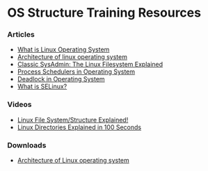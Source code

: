 # OS Structure Training Resources

### Articles
- <a href="https://www.geeksforgeeks.org/introduction-to-linux-operating-system/" target="_blank">What is Linux Operating System</a> 
- <a href="https://www.geeksforgeeks.org/architecture-of-linux-operating-system/" target="_blank">Architecture of linux operating system</a> 
- <a href="https://www.linuxfoundation.org/blog/blog/classic-sysadmin-the-linux-filesystem-explained" target="_blank">Classic SysAdmin: The Linux Filesystem Explained</a> 
- <a href="https://www.geeksforgeeks.org/process-schedulers-in-operating-system/" target="_blank">Process Schedulers in Operating System</a> 
- <a href="https://www.geeksforgeeks.org/introduction-of-deadlock-in-operating-system/" target="_blank">Deadlock in Operating System</a> 
- <a href="https://www.geeksforgeeks.org/what-is-selinux/" target="_blank">What is SELinux?</a> 


### Videos
- <a href="https://www.youtube.com/watch?app=desktop&v=HbgzrKJvDRw&t=0s" target="_blank">Linux File System/Structure Explained!</a> 
- <a href="https://www.youtube.com/watch?v=42iQKuQodW4" target="_blank">Linux Directories Explained in 100 Seconds</a> 


### Downloads
- <a href="./downloads/lecture4-Architecture-of-Linux-operating-system.pdf" download>Architecture of Linux operating system</a>

